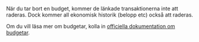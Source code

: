 När du tar bort en budget, kommer de länkade transaktionerna inte att raderas. Dock kommer all ekonomisk historik (belopp etc) också att raderas.

Om du vill läsa mer om budgetar, kolla in [officiella dokumentation om budgetar](https://docs.firefly-iii.org/concepts/budgets).